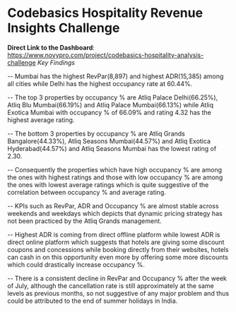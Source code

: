# Codebasics Hospitality Revenue Insights Challenge
**Direct Link to the Dashboard**: https://www.novypro.com/project/codebasics-hospitality-analysis-challenge
*Key Findings*

-- Mumbai has the highest RevPar(8,897) and highest ADR(15,385) among all cities while Delhi has the highest occupancy rate at 60.44%.
    
-- The top 3 properties by occupancy % are Atliq Palace Delhi(66.25%), Atliq Blu Mumbai(66.19%) and Atliq Palace Mumbai(66.13%) while Atliq Exotica Mumbai with occupancy % of 66.09% and rating 4.32 has the highest average rating.

-- The bottom 3 properties by occupancy % are Atliq Grands Bangalore(44.33%), Atliq Seasons Mumbai(44.57%) and Atliq Exotica Hyderabad(44.57%) and Atliq Seasons Mumbai has the lowest rating of 2.30.

-- Consequently the properties which have high occupancy % are among the ones with highest ratings and those with low occupancy % are among the ones with lowest average ratings which is quite suggestive of the correlation between occupancy % and average rating.

-- KPIs such as RevPar, ADR and Occupancy % are almost stable across weekends and weekdays which depicts that dynamic pricing strategy has not been practiced by the Atliq Grands management.

-- Highest ADR is coming from direct offline platform while lowest ADR is direct online platform which suggests that hotels are giving some discount coupons and concessions while booking directly from their websites, hotels can cash in on this opportunity even more by offering some more discounts which could drastically increase occupancy %.

-- There is a consistent decline in RevPar and Occupancy % after the week of July, although the cancellation rate is still approximately at the same levels as previous months, so not suggestive of any major problem and  thus could be attributed to the end of summer holidays in India.

